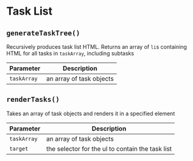 # Task List

## `generateTaskTree()`

Recursively produces task list HTML. Returns an array of `li`s containing HTML for all tasks in `taskArray`, including subtasks

| Parameter         | Description              |
| ----------------- | ------------------------ |
| `taskArray`       | an array of task objects |

## `renderTasks()`

Takes an array of task objects and renders it in a specified element

| Parameter         | Description                                      |
| ----------------- | ------------------------------------------------ |
| `taskArray`       | an array of task objects                         |
| `target`          | the selector for the ul to contain the task list |